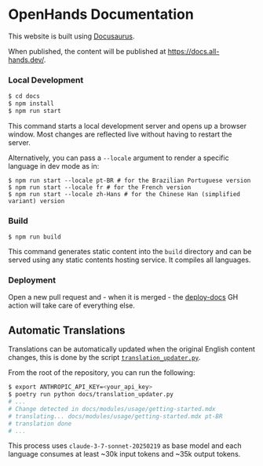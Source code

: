 # OpenHands Documentation

This website is built using [Docusaurus](https://docusaurus.io/).

When published, the content will be published at https://docs.all-hands.dev/.

### Local Development

```bash
$ cd docs
$ npm install
$ npm run start
```

This command starts a local development server and opens up a browser window. 
Most changes are reflected live without having to restart the server.

Alternatively, you can pass a `--locale` argument to render a specific language in dev mode as in:

```
$ npm run start --locale pt-BR # for the Brazilian Portuguese version
$ npm run start --locale fr # for the French version
$ npm run start --locale zh-Hans # for the Chinese Han (simplified variant) version
```

### Build

```
$ npm run build
```

This command generates static content into the `build` directory and can be served using any static contents hosting service.
It compiles all languages.

### Deployment

Open a new pull request and - when it is merged - the [deploy-docs](.github/workflows/deploy-docs.yml) GH action will take care of everything else.

## Automatic Translations

Translations can be automatically updated when the original English content changes, this is done by the script [`translation_updater.py`](./translation_updater.py).

From the root of the repository, you can run the following:

```bash
$ export ANTHROPIC_API_KEY=<your_api_key>
$ poetry run python docs/translation_updater.py
# ...
# Change detected in docs/modules/usage/getting-started.mdx
# translating... docs/modules/usage/getting-started.mdx pt-BR
# translation done
# ...
```

This process uses `claude-3-7-sonnet-20250219` as base model and each language consumes at least ~30k input tokens and ~35k output tokens.
